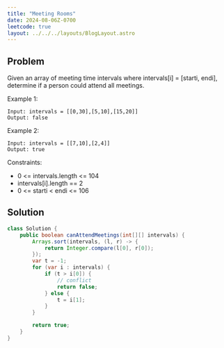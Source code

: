 ```yaml
---
title: "Meeting Rooms"
date: 2024-08-06Z-0700
leetcode: true
layout: ../../../layouts/BlogLayout.astro
---
```


## Problem

Given an array of meeting time intervals where intervals[i] = [starti, endi], determine if a person could attend all meetings.

Example 1:

```text
Input: intervals = [[0,30],[5,10],[15,20]]
Output: false
```

Example 2:

```text
Input: intervals = [[7,10],[2,4]]
Output: true
```

Constraints:

- 0 <= intervals.length <= 104
- intervals[i].length == 2
- 0 <= starti < endi <= 106

## Solution

```java
class Solution {
    public boolean canAttendMeetings(int[][] intervals) {
        Arrays.sort(intervals, (l, r) -> {
            return Integer.compare(l[0], r[0]);
        });
        var t = -1;
        for (var i : intervals) {
            if (t > i[0]) {
                // conflict
                return false;
            } else {
                t = i[1];
            }
        }

        return true;
    }
}
```
